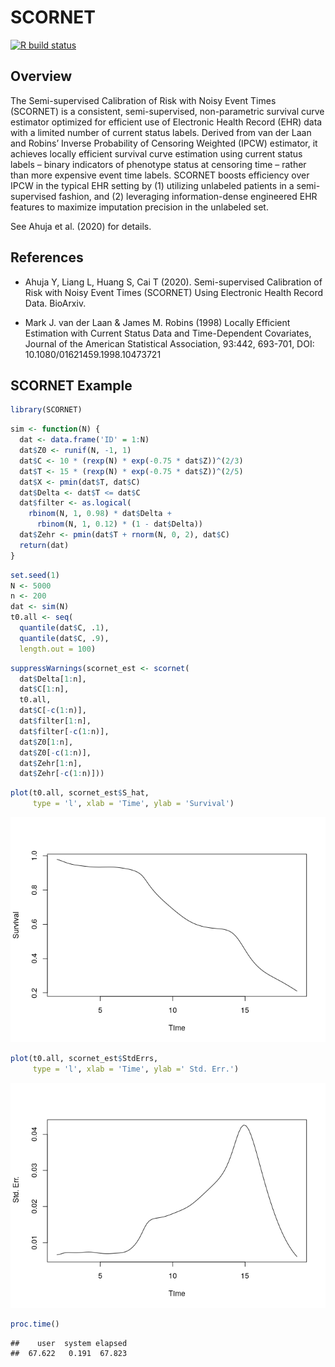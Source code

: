 SCORNET
================

<!-- badges: start -->

[![R build
status](https://github.com/celehs/CCSK/workflows/R-CMD-check/badge.svg)](https://github.com/celehs/CCSK/actions)
<!-- badges: end -->

## Overview

The Semi-supervised Calibration of Risk with Noisy Event Times (SCORNET)
is a consistent, semi-supervised, non-parametric survival curve
estimator optimized for efficient use of Electronic Health Record (EHR)
data with a limited number of current status labels. Derived from van
der Laan and Robins’ Inverse Probability of Censoring Weighted (IPCW)
estimator, it achieves locally efficient survival curve estimation using
current status labels – binary indicators of phenotype status at
censoring time – rather than more expensive event time labels. SCORNET
boosts efficiency over IPCW in the typical EHR setting by (1) utilizing
unlabeled patients in a semi-supervised fashion, and (2) leveraging
information-dense engineered EHR features to maximize imputation
precision in the unlabeled set.

See Ahuja et al. (2020) for details.

## References

  - Ahuja Y, Liang L, Huang S, Cai T (2020). Semi-supervised Calibration
    of Risk with Noisy Event Times (SCORNET) Using Electronic Health
    Record Data. BioArxiv.

  - Mark J. van der Laan & James M. Robins (1998) Locally Efficient
    Estimation with Current Status Data and Time-Dependent Covariates,
    Journal of the American Statistical Association, 93:442, 693-701,
    DOI: 10.1080/01621459.1998.10473721

## SCORNET Example

``` r
library(SCORNET)
```

``` r
sim <- function(N) {
  dat <- data.frame('ID' = 1:N)
  dat$Z0 <- runif(N, -1, 1)
  dat$C <- 10 * (rexp(N) * exp(-0.75 * dat$Z))^(2/3)
  dat$T <- 15 * (rexp(N) * exp(-0.75 * dat$Z))^(2/5)
  dat$X <- pmin(dat$T, dat$C)
  dat$Delta <- dat$T <= dat$C
  dat$filter <- as.logical(
    rbinom(N, 1, 0.98) * dat$Delta + 
      rbinom(N, 1, 0.12) * (1 - dat$Delta))
  dat$Zehr <- pmin(dat$T + rnorm(N, 0, 2), dat$C)
  return(dat)
}
```

``` r
set.seed(1)
N <- 5000
n <- 200
dat <- sim(N)
t0.all <- seq(
  quantile(dat$C, .1),
  quantile(dat$C, .9),
  length.out = 100)
```

``` r
suppressWarnings(scornet_est <- scornet(
  dat$Delta[1:n],
  dat$C[1:n],
  t0.all,
  dat$C[-c(1:n)],
  dat$filter[1:n],
  dat$filter[-c(1:n)],
  dat$Z0[1:n],
  dat$Z0[-c(1:n)],
  dat$Zehr[1:n],
  dat$Zehr[-c(1:n)]))
```

``` r
plot(t0.all, scornet_est$S_hat, 
     type = 'l', xlab = 'Time', ylab = 'Survival')
```

![](README_files/figure-gfm/unnamed-chunk-5-1.png)<!-- -->

``` r
plot(t0.all, scornet_est$StdErrs, 
     type = 'l', xlab = 'Time', ylab =' Std. Err.')
```

![](README_files/figure-gfm/unnamed-chunk-5-2.png)<!-- -->

``` r
proc.time()
```

    ##    user  system elapsed 
    ##  67.622   0.191  67.823
